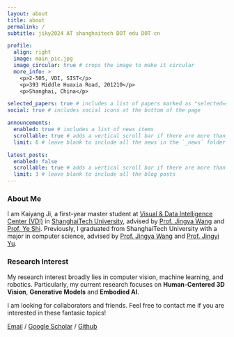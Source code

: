 ```yaml
---
layout: about
title: about
permalink: /
subtitle: jiky2024 AT shanghaitech DOT edu DOT cn

profile:
  align: right
  image: main_pic.jpg
  image_circular: true # crops the image to make it circular
  more_info: >
    <p>2-505, VDI, SIST</p>
    <p>393 Middle Huaxia Road, 201210</p>
    <p>Shanghai, China</p>

selected_papers: true # includes a list of papers marked as "selected={true}"
social: true # includes social icons at the bottom of the page

announcements:
  enabled: true # includes a list of news items
  scrollable: true # adds a vertical scroll bar if there are more than 3 news items
  limit: 6 # leave blank to include all the news in the `_news` folder

latest_posts:
  enabled: false
  scrollable: true # adds a vertical scroll bar if there are more than 3 new posts items
  limit: 3 # leave blank to include all the blog posts
---
```


### About Me

I am Kaiyang Ji, a first-year master student at [Visual & Data Intelligence Center (VDI)](https://vdi.sist.shanghaitech.edu.cn/) in [ShanghaiTech University](https://www.shanghaitech.edu.cn/), advised by [Prof. Jingya Wang](https://faculty.sist.shanghaitech.edu.cn/faculty/wangjingya/) and [Prof. Ye Shi](https://shiye21.github.io/). Previously, I graduated from ShanghaiTech University with a major in computer science, advised by [Prof. Jingya Wang](https://faculty.sist.shanghaitech.edu.cn/faculty/wangjingya/) and [Prof. Jingyi Yu](https://www.yu-jingyi.com/).

### Research Interest

My research interest broadly lies in computer vision, machine learning, and robotics. Particularly, my current research focuses on **Human-Centered 3D Vision**, **Generative Models** and **Embodied AI**.

I am looking for collaborators and friends. Feel free to contact me if you are interested in these fantasic topics!

[Email](jiky2024@shanghaitech.edu.cn) / [Google Scholar](https://scholar.google.com/citations?user=PyTLiM8AAAAJ&hl=en) / [Github](https://github.com/CurMack)